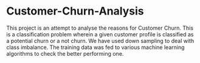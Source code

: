 # Customer-Churn-Analysis
This project is an attempt to analyse the reasons for Customer Churn. This is a classification problem wherein a given customer profile is classified as a potential churn or a not churn. We have used down sampling to deal with class imbalance. The training data was fed to various machine learning algorithms to check the better performing one.
